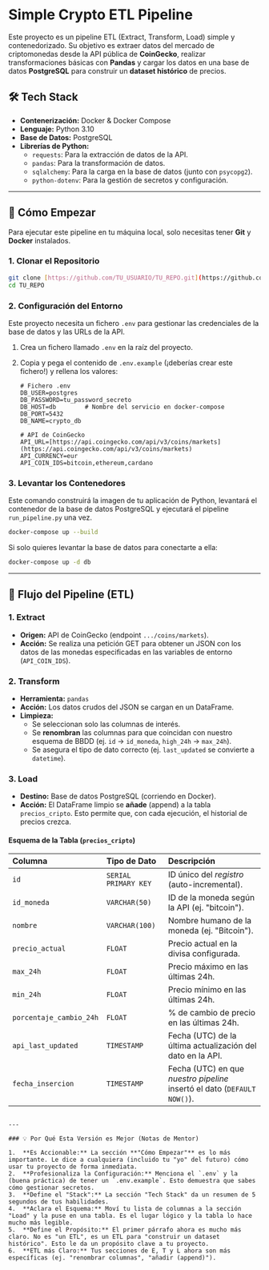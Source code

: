 # Simple Crypto ETL Pipeline

Este proyecto es un pipeline ETL (Extract, Transform, Load) simple y contenedorizado. Su objetivo es extraer datos del mercado de criptomonedas desde la API pública de **CoinGecko**, realizar transformaciones básicas con **Pandas** y cargar los datos en una base de datos **PostgreSQL** para construir un **dataset histórico** de precios.

## 🛠️ Tech Stack

* **Contenerización:** Docker & Docker Compose
* **Lenguaje:** Python 3.10
* **Base de Datos:** PostgreSQL
* **Librerías de Python:**
    * `requests`: Para la extracción de datos de la API.
    * `pandas`: Para la transformación de datos.
    * `sqlalchemy`: Para la carga en la base de datos (junto con `psycopg2`).
    * `python-dotenv`: Para la gestión de secretos y configuración.

---

## 🚀 Cómo Empezar

Para ejecutar este pipeline en tu máquina local, solo necesitas tener **Git** y **Docker** instalados.

### 1. Clonar el Repositorio

```bash
git clone [https://github.com/TU_USUARIO/TU_REPO.git](https://github.com/TU_USUARIO/TU_REPO.git)
cd TU_REPO
````

### 2\. Configuración del Entorno

Este proyecto necesita un fichero `.env` para gestionar las credenciales de la base de datos y las URLs de la API.

1.  Crea un fichero llamado `.env` en la raíz del proyecto.

2.  Copia y pega el contenido de `.env.example` (¡deberías crear este fichero\!) y rellena los valores:

    ```text
    # Fichero .env
    DB_USER=postgres
    DB_PASSWORD=tu_password_secreto
    DB_HOST=db        # Nombre del servicio en docker-compose
    DB_PORT=5432
    DB_NAME=crypto_db

    # API de CoinGecko
    API_URL=[https://api.coingecko.com/api/v3/coins/markets](https://api.coingecko.com/api/v3/coins/markets)
    API_CURRENCY=eur
    API_COIN_IDS=bitcoin,ethereum,cardano
    ```

### 3\. Levantar los Contenedores

Este comando construirá la imagen de tu aplicación de Python, levantará el contenedor de la base de datos PostgreSQL y ejecutará el pipeline `run_pipeline.py` una vez.

```bash
docker-compose up --build
```

Si solo quieres levantar la base de datos para conectarte a ella:

```bash
docker-compose up -d db
```

-----

## 🌊 Flujo del Pipeline (ETL)

### 1\. Extract

  * **Origen:** API de CoinGecko (endpoint `.../coins/markets`).
  * **Acción:** Se realiza una petición GET para obtener un JSON con los datos de las monedas especificadas en las variables de entorno (`API_COIN_IDS`).

### 2\. Transform

  * **Herramienta:** `pandas`
  * **Acción:** Los datos crudos del JSON se cargan en un DataFrame.
  * **Limpieza:**
      * Se seleccionan solo las columnas de interés.
      * Se **renombran** las columnas para que coincidan con nuestro esquema de BBDD (ej. `id` -\> `id_moneda`, `high_24h` -\> `max_24h`).
      * Se asegura el tipo de dato correcto (ej. `last_updated` se convierte a `datetime`).

### 3\. Load

  * **Destino:** Base de datos PostgreSQL (corriendo en Docker).
  * **Acción:** El DataFrame limpio se **añade** (append) a la tabla `precios_cripto`. Esto permite que, con cada ejecución, el historial de precios crezca.

#### Esquema de la Tabla (`precios_cripto`)

| Columna | Tipo de Dato | Descripción |
| :--- | :--- | :--- |
| `id` | `SERIAL PRIMARY KEY` | ID único del *registro* (auto-incremental). |
| `id_moneda` | `VARCHAR(50)` | ID de la moneda según la API (ej. "bitcoin"). |
| `nombre` | `VARCHAR(100)` | Nombre humano de la moneda (ej. "Bitcoin"). |
| `precio_actual` | `FLOAT` | Precio actual en la divisa configurada. |
| `max_24h` | `FLOAT` | Precio máximo en las últimas 24h. |
| `min_24h` | `FLOAT` | Precio mínimo en las últimas 24h. |
| `porcentaje_cambio_24h` | `FLOAT` | % de cambio de precio en las últimas 24h. |
| `api_last_updated` | `TIMESTAMP` | Fecha (UTC) de la última actualización del dato en la API. |
| `fecha_insercion` | `TIMESTAMP` | Fecha (UTC) en que *nuestro pipeline* insertó el dato (`DEFAULT NOW()`). |

```

---

### 💡 Por Qué Esta Versión es Mejor (Notas de Mentor)

1.  **Es Accionable:** La sección **"Cómo Empezar"** es lo más importante. Le dice a cualquiera (incluido tu "yo" del futuro) cómo usar tu proyecto de forma inmediata.
2.  **Profesionaliza la Configuración:** Menciona el `.env` y la (buena práctica) de tener un `.env.example`. Esto demuestra que sabes cómo gestionar secretos.
3.  **Define el "Stack":** La sección "Tech Stack" da un resumen de 5 segundos de tus habilidades.
4.  **Aclara el Esquema:** Moví tu lista de columnas a la sección "Load" y la puse en una tabla. Es el lugar lógico y la tabla lo hace mucho más legible.
5.  **Define el Propósito:** El primer párrafo ahora es mucho más claro. No es "un ETL", es un ETL para "construir un dataset histórico". Esto le da un propósito clave a tu proyecto.
6.  **ETL más Claro:** Tus secciones de E, T y L ahora son más específicas (ej. "renombrar columnas", "añadir (append)").
```